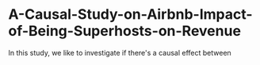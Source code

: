 # A-Causal-Study-on-Airbnb-Impact-of-Being-Superhosts-on-Revenue


In this study, we like to investigate if there's a causal effect between 

